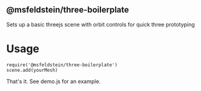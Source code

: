 ## @msfeldstein/three-boilerplate

Sets up a basic threejs scene with orbit controls for quick three prototyping

# Usage

```
require('@msfeldstein/three-boilerplate')
scene.add(yourMesh)
```

That's it.  See demo.js for an example.